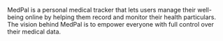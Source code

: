 MedPal is a personal medical tracker that lets users manage their well-being online by helping them record and monitor their health particulars.
The vision behind MedPal is to empower everyone with full control over their medical data.
